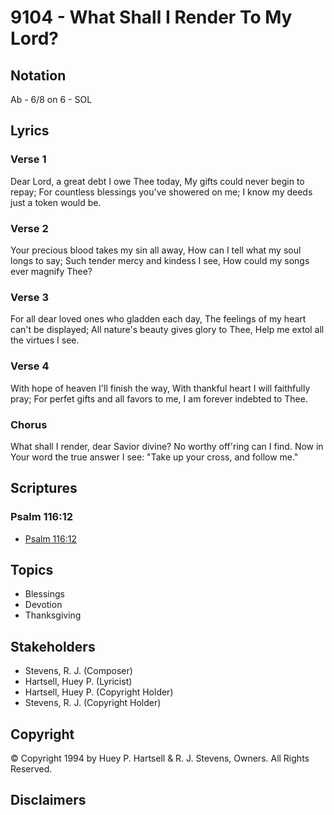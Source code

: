 # 9104 - What Shall I Render To My Lord?

## Notation

Ab - 6/8 on 6 - SOL

## Lyrics

### Verse 1

Dear Lord, a great debt I owe Thee today, My gifts could never begin to repay; For countless blessings you've showered on me; I know my deeds just a token would be.

### Verse 2

Your precious blood takes my sin all away, How can I tell what my soul longs to say; Such tender mercy and kindess I see, How could my songs ever magnify Thee?

### Verse 3

For all dear loved ones who gladden each day, The feelings of my heart can't be displayed; All nature's beauty gives glory to Thee, Help me extol all the virtues I see.

### Verse 4

With hope of heaven I'll finish the way, With thankful heart I will faithfully pray; For perfet gifts and all favors to me, I am forever indebted to Thee.

### Chorus

What shall I render, dear Savior divine? No worthy off'ring can I find. Now in Your word the true answer I see: "Take up your cross, and follow me."


## Scriptures

### Psalm 116:12

- [Psalm 116:12](https://www.biblegateway.com/passage/?search=Psalm%20116%3A12)


## Topics

- Blessings
- Devotion
- Thanksgiving

## Stakeholders

- Stevens, R. J. (Composer)
- Hartsell, Huey P. (Lyricist)
- Hartsell, Huey P. (Copyright Holder)
- Stevens, R. J. (Copyright Holder)

## Copyright

© Copyright 1994 by Huey P. Hartsell & R. J. Stevens, Owners. All Rights Reserved.


## Disclaimers


